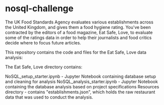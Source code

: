 # nosql-challenge

The UK Food Standards Agency evaluates various establishments across the United Kingdom, and gives them a food hygiene rating. You've been contracted by the editors of a food magazine, Eat Safe, Love, to evaluate some of the ratings data in order to help their journalists and food critics decide where to focus future articles.

This repository contains the code and files for the Eat Safe, Love data analysis:

The Eat Safe, Love directory contains:

NoSQL_setup_starter.ipynb - Jupyter Notebook containing database setup and cleaning for analysis
NoSQL_analysis_starter.ipynb - Jupyter Notebook containing the database analysis based on project specifications
Resources directory - contains "establishments.json", which holds the raw restaurant data that was used to conduct the analysis.